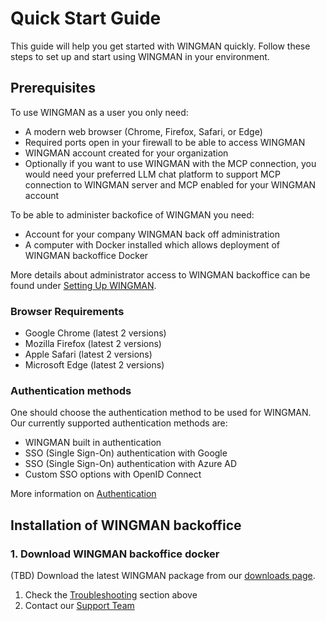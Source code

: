 # Quick Start Guide

This guide will help you get started with WINGMAN quickly. Follow these steps to set up and start using WINGMAN in your environment.

## Prerequisites

To use WINGMAN as a user you only need:
- A modern web browser (Chrome, Firefox, Safari, or Edge)
- Required ports open in your firewall to be able to access WINGMAN
- WINGMAN account created for your organization
- Optionally if you want to use WINGMAN with the MCP connection, you would need your preferred LLM chat platform to support MCP connection to WINGMAN server and MCP enabled for your WINGMAN account

To be able to administer backofice of WINGMAN you need:
- Account for your company WINGMAN back off administration
- A computer with Docker installed which allows deployment of WINGMAN backoffice Docker

More details about administrator access to WINGMAN backoffice can be found under [Setting Up WINGMAN](../setup/setup-overview.md).


### Browser Requirements

- Google Chrome (latest 2 versions)
- Mozilla Firefox (latest 2 versions)
- Apple Safari (latest 2 versions)
- Microsoft Edge (latest 2 versions)

### Authentication methods

One should choose the authentication method to be used for WINGMAN. Our currently supported authentication methods are:
- WINGMAN built in authentication
- SSO (Single Sign-On) authentication with Google 
- SSO (Single Sign-On) authentication with Azure AD
- Custom SSO options with OpenID Connect

More information on [Authentication](../integrations/authentication.md)

## Installation of WINGMAN backoffice

### 1. Download WINGMAN backoffice docker

(TBD)
Download the latest WINGMAN package from our [downloads page](https://wingman.peakdefence.com/downloads).


1. Check the [Troubleshooting](#troubleshooting) section above
2. Contact our [Support Team](mailto:support@peakdefence.com)
